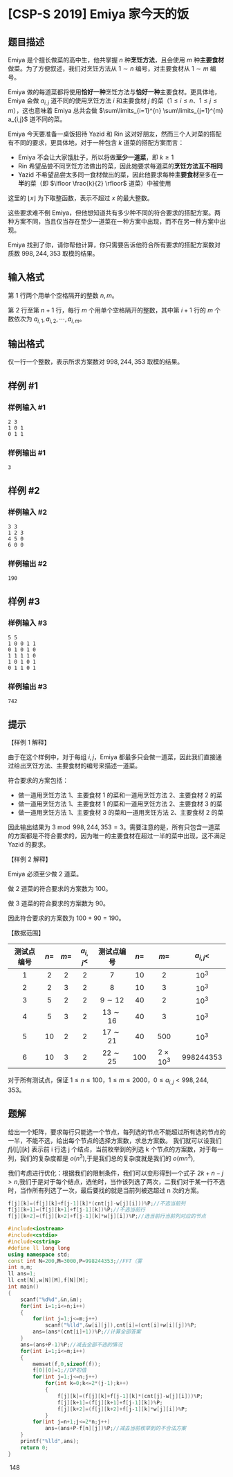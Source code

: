 # [CSP-S 2019] Emiya 家今天的饭

## 题目描述

Emiya 是个擅长做菜的高中生，他共掌握 $n$ 种**烹饪方法**，且会使用 $m$ 种**主要食材**做菜。为了方便叙述，我们对烹饪方法从 $1 \sim n$ 编号，对主要食材从 $1 \sim m$ 编号。

Emiya 做的每道菜都将使用**恰好一种**烹饪方法与**恰好一种**主要食材。更具体地，Emiya 会做 $a_{i,j}$ 道不同的使用烹饪方法 $i$ 和主要食材 $j$ 的菜（$1 \leq i \leq n$、$1 \leq j \leq m$），这也意味着 Emiya 总共会做 $\sum\limits_{i=1}^{n} \sum\limits_{j=1}^{m} a_{i,j}$ 道不同的菜。

Emiya 今天要准备一桌饭招待 Yazid 和 Rin 这对好朋友，然而三个人对菜的搭配有不同的要求，更具体地，对于一种包含 $k$ 道菜的搭配方案而言：
- Emiya 不会让大家饿肚子，所以将做**至少一道菜**，即 $k \geq 1$
- Rin 希望品尝不同烹饪方法做出的菜，因此她要求每道菜的**烹饪方法互不相同**
- Yazid 不希望品尝太多同一食材做出的菜，因此他要求每种**主要食材**至多在**一半**的菜（即 $\lfloor \frac{k}{2} \rfloor$ 道菜）中被使用

这里的 $\lfloor x \rfloor$ 为下取整函数，表示不超过 $x$ 的最大整数。

这些要求难不倒 Emiya，但他想知道共有多少种不同的符合要求的搭配方案。两种方案不同，当且仅当存在至少一道菜在一种方案中出现，而不在另一种方案中出现。

Emiya 找到了你，请你帮他计算，你只需要告诉他符合所有要求的搭配方案数对质数 $998,244,353$ 取模的结果。

## 输入格式

第 1 行两个用单个空格隔开的整数 $n,m$。

第 2 行至第 $n + 1$ 行，每行 $m$ 个用单个空格隔开的整数，其中第 $i + 1$ 行的 $m$ 个数依次为 $a_{i,1}, a_{i,2}, \cdots, a_{i,m}$。

## 输出格式

仅一行一个整数，表示所求方案数对 $998,244,353$ 取模的结果。

## 样例 #1

### 样例输入 #1

```
2 3 
1 0 1
0 1 1
```

### 样例输出 #1

```
3
```

## 样例 #2

### 样例输入 #2

```
3 3
1 2 3
4 5 0
6 0 0
```

### 样例输出 #2

```
190
```

## 样例 #3

### 样例输入 #3

```
5 5
1 0 0 1 1
0 1 0 1 0
1 1 1 1 0
1 0 1 0 1
0 1 1 0 1
```

### 样例输出 #3

```
742
```

## 提示

【样例 1 解释】

由于在这个样例中，对于每组 $i, j$，Emiya 都最多只会做一道菜，因此我们直接通过给出烹饪方法、主要食材的编号来描述一道菜。

符合要求的方案包括：
- 做一道用烹饪方法 1、主要食材 1 的菜和一道用烹饪方法 2、主要食材 2 的菜
- 做一道用烹饪方法 1、主要食材 1 的菜和一道用烹饪方法 2、主要食材 3 的菜
- 做一道用烹饪方法 1、主要食材 3 的菜和一道用烹饪方法 2、主要食材 2 的菜

因此输出结果为 $3 \bmod 998,244,353 = 3$。需要注意的是，所有只包含一道菜的方案都是不符合要求的，因为唯一的主要食材在超过一半的菜中出现，这不满足 Yazid 的要求。

【样例 2 解释】

Emiya 必须至少做 2 道菜。

做 2 道菜的符合要求的方案数为 100。

做 3 道菜的符合要求的方案数为 90。

因此符合要求的方案数为 100 + 90 = 190。

【数据范围】

| 测试点编号 | $n=$ | $m=$ | $a_{i,j}<$ | 测试点编号 | $n=$ | $m=$  | $a_{i,j}<$ |
| :----------: | :----------: | :----------: | :----------: | :----------: | :----------: | :----------: | :----------: |
| $1$ | $2$ | $2$ | $2$ | $7$ | $10$ | $2$ | $10^3$ |
| $2$ | $2$ | $3$ | $2$ | $8$ | $10$ | $3$ | $10^3$ |
| $3$ | $5$ | $2$ | $2$ | $9\sim 12$ | $40$ | $2$ | $10^3$ |
| $4$ | $5$ | $3$ | $2$ | $13\sim 16$ | $40$ | $3$  | $10^3$ |
| $5$ | $10$ | $2$ | $2$ | $17\sim 21$ | $40$ | $500$ | $10^3$ |
| $6$ | $10$ | $3$ | $2$ | $22\sim 25$ | $100$ | $2\times 10^3$ | $998244353$ |

对于所有测试点，保证 $1 \leq n \leq 100$，$1 \leq m \leq 2000$，$0 \leq a_{i,j} \lt 998,244,353$。

## 题解
给出一个矩阵，要求每行只能选一个节点，每列选的节点不能超过所有选的节点的一半，不能不选，给出每个节点的选择方案数，求总方案数。
我们就可以设我们 $f[i][j][k]$ 表示前 i 行选 j 个结点，当前枚举到的列选 k 个节点的方案数，对于每一列，我们的复杂度都是 $o(n^3)$,于是我们总的复杂度就是我们的 $o(mn^3)$,

我们考虑进行优化：根据我们的限制条件，我们可以变形得到一个式子 $2k+n-j>n$,我们于是对于每个结点，选他时，当作该列选了两次，二我们对于某一行不选时，当作所有列选了一次，最后要找的就是当前列被选超过 n 次的方案。
```c++
f[j][k]=(f[j][k]+f[j-1][k]*(cnt[j]-w[j][i]))%P;//不选当前列
f[j][k+1]=(f[j][k+1]+f[j-1][k])%P;//不选当前行
f[j][k+2]=(f[j][k+2]+f[j-1][k]*w[j][i])%P;//选当前行当前列对应的节点
```

```c++
#include<iostream>
#include<cstdio>
#include<cstring>
#define ll long long
using namespace std;
const int N=200,M=3000,P=998244353;//FFT（雾
int n,m;
ll ans=1;
ll cnt[N],w[N][M],f[N][M];
int main()
{
	scanf("%d%d",&n,&m);
	for(int i=1;i<=n;i++)
	{
		for(int j=1;j<=m;j++)
			scanf("%lld",&w[i][j]),cnt[i]=(cnt[i]+w[i][j])%P;
		ans=(ans*(cnt[i]+1))%P;//计算全部答案
	}
	ans=(ans+P-1)%P;//减去全部不选的情况
	for(int i=1;i<=m;i++)
	{
		memset(f,0,sizeof(f));
		f[0][0]=1;//DP初值
		for(int j=1;j<=n;j++)
			for(int k=0;k<=2*(j-1);k++)
			{
				f[j][k]=(f[j][k]+f[j-1][k]*(cnt[j]-w[j][i]))%P;
				f[j][k+1]=(f[j][k+1]+f[j-1][k])%P;
				f[j][k+2]=(f[j][k+2]+f[j-1][k]*w[j][i])%P;
			}
		for(int j=n+1;j<=2*n;j++)
			ans=(ans+P-f[n][j])%P;//减去当前枚举到的不合法方案
	}
	printf("%lld",ans);
	return 0;
}
```

 148